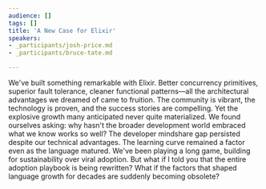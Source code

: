 ```yaml
---
audience: []
tags: []
title: 'A New Case for Elixir'
speakers:
- _participants/josh-price.md
- _participants/bruce-tate.md

---
```

We've built something remarkable with Elixir. Better concurrency primitives, superior fault tolerance, cleaner functional patterns—all the architectural advantages we dreamed of came to fruition. The community is vibrant, the technology is proven, and the success stories are compelling. Yet the explosive growth many anticipated never quite materialized. We found ourselves asking: why hasn't the broader development world embraced what we know works so well? The developer mindshare gap persisted despite our technical advantages. The learning curve remained a factor even as the language matured. We've been playing a long game, building for sustainability over viral adoption. But what if I told you that the entire adoption playbook is being rewritten? What if the factors that shaped language growth for decades are suddenly becoming obsolete?
